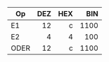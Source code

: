 | Op   	| DEZ 	| HEX 	|  BIN 	|
|------	|----:	|----:	|-----:	|
| E1   	|  12 	|   c 	| 1100 	|
| E2   	|   4 	|   4 	|  100 	|
| ODER 	|  12 	|   c 	| 1100 	|